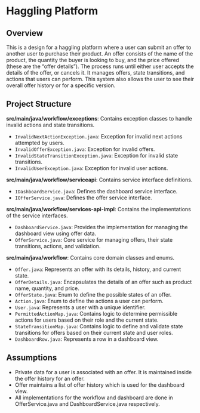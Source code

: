 # Haggling Platform

## Overview
This is a design for a haggling platform where a user can submit an offer to another user to purchase their product. An offer consists of the name of the product, the quantity the buyer is looking to buy, and the price offered (these are the “offer details”). The process runs until either user accepts the details of the offer, or cancels it. It manages offers, state transitions, and actions that users can perform. This system also allows the user to see their overall offer history or for a specific version.

## Project Structure
**src/main/java/workflow/exceptions**: Contains exception classes to handle invalid actions and state transitions.
  - `InvalidNextActionException.java`: Exception for invalid next actions attempted by users.
  - `InvalidOfferException.java`: Exception for invalid offers.
  - `InvalidStateTransitionException.java`: Exception for invalid state transitions.
  - `InvalidUserException.java`: Exception for invalid user actions.

**src/main/java/workflow/serviceapi**: Contains service interface definitions.
  - `IDashboardService.java`: Defines the dashboard service interface.
  - `IOfferService.java`: Defines the offer service interface.

**src/main/java/workflow/services-api-impl**: Contains the implementations of the service interfaces.
  - `DashboardService.java`: Provides the implementation for managing the dashboard view using offer data.
  - `OfferService.java`: Core service for managing offers, their state transitions, actions, and validation.

**src/main/java/workflow**: Contains core domain classes and enums.
  - `Offer.java`: Represents an offer with its details, history, and current state.
  - `OfferDetails.java`: Encapsulates the details of an offer such as product name, quantity, and price.
  - `OfferState.java`: Enum to define the possible states of an offer.
  - `Action.java`: Enum to define the actions a user can perform.
  - `User.java`: Represents a user with a unique identifier.
  - `PermittedActionMap.java`: Contains logic to determine permissible actions for users based on their role and the current state.
  - `StateTransitionMap.java`: Contains logic to define and validate state transitions for offers based on their current state and user roles.
  - `DashboardRow.java`: Represents a row in a dashboard view.

## Assumptions
  - Private data for a user is associated with an offer. It is maintained inside the offer history for an offer.
  - Offer maintains a list of offer history which is used for the dashboard view.
  - All implementations for the workflow and dashboard are done in OfferService.java and DashboardService.java respectively.
